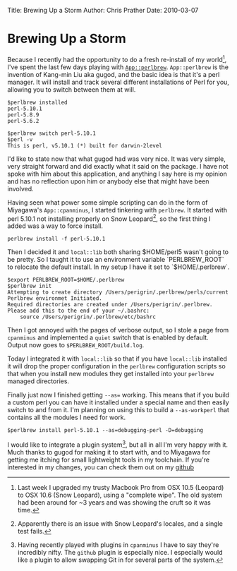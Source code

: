 Title: Brewing Up a Storm
Author: Chris Prather
Date: 2010-03-07

# Brewing Up a Storm

Because I recently had the opportunity to do a fresh re-install of my world[^1], I've spent the last few days playing with [`App::perlbrew`][1]. `App::perlbrew` is the invention of Kang-min Liu aka gugod, and the basic idea is that it's a perl manager. It will install and track several different installations of Perl for you, allowing you to switch between them at will.

	$perlbrew installed
	perl-5.10.1
	perl-5.8.9
	perl-5.6.2

	$perlbrew switch perl-5.10.1
	$perl -v
	This is perl, v5.10.1 (*) built for darwin-2level

I'd like to state now that what gugod had was very nice. It was very simple, very straight forward and did exactly what it said on the package. I have not spoke with him about this application, and anything I say here is my opinion and has no reflection upon him or anybody else that might have been involved. 

Having seen what power some simple scripting can do in the form of Miyagawa's `App::cpanminus`, I started tinkering with `perlbrew`. It started with perl 5.10.1 not installing properly on Snow Leopard[^2], so the first thing I added was a way to force install. 

	perlbrew install -f perl-5.10.1

Then I decided it and `local::lib` both sharing $HOME/perl5 wasn't going to be pretty. So I taught it to use an environment variable `PERLBREW_ROOT` to relocate the default install. In my setup I have it set to `$HOME/.perlbrew`.

	$export PERLBREW_ROOT=$HOME/.perlbrew
	$perlbrew init
	Attempting to create directory /Users/perigrin/.perlbrew/perls/current
	Perlbrew environmet Initiated.
	Required directories are created under /Users/perigrin/.perlbrew.
	Please add this to the end of your ~/.bashrc:
	    source /Users/perigrin/.perlbrew/etc/bashrc

Then I got annoyed with the pages of verbose output, so I stole a page from `cpanminus` and implemented a `quiet` switch that is enabled by default. Output now goes to `$PERLBREW_ROOT/build.log`.

Today I integrated it with `local::lib` so that if you have `local::lib` installed it will drop the proper configuration in the `perlbrew` configuration scripts so that when you install new modules they get installed into your `perlbrew` managed directories.

Finally just now I finished getting `--as=` working. This means that if you build a custom perl you can have it installed under a special name and then easily switch to and from it. I'm planning on using this to build a `--as-workperl` that contains all the modules I need for work. 

	$perlbrew install perl-5.10.1 --as=debugging-perl -D=debugging

I would like to integrate a plugin system[^4], but all in all I'm very happy with it. Much thanks to gugod for making it to start with, and to Miyagawa for getting me itching for small lightweight tools in my toolchain. If you're interested in my changes, you can check them out on my [github][2]

[^1]: Last week I upgraded my trusty Macbook Pro from OSX 10.5 (Leopard) to OSX 10.6 (Snow Leopard), using a "complete wipe". The old system had been around for ~3 years and was showing the cruft so it was time.

[^2]: Apparently there is an issue with Snow Leopard's locales, and a single test fails.

[^3]: Full disclosure, I got this to the proof of concept stage but not really much further. It currently expects `local::lib` to be installed to `$HOME/perl5` (which is the default). If you have it installed somewhere else, you'll need to manually set up the environment.

[^4]: Having recently played with plugins in `cpanminus` I have to say they're incredibly nifty. The `github` plugin is especially nice. I especially would like a plugin to allow swapping Git in for several parts of the system.

[1]: http://search.cpan.org/dist/App-perlbrew
[2]: http://github.com/perigrin/App-perlbrew